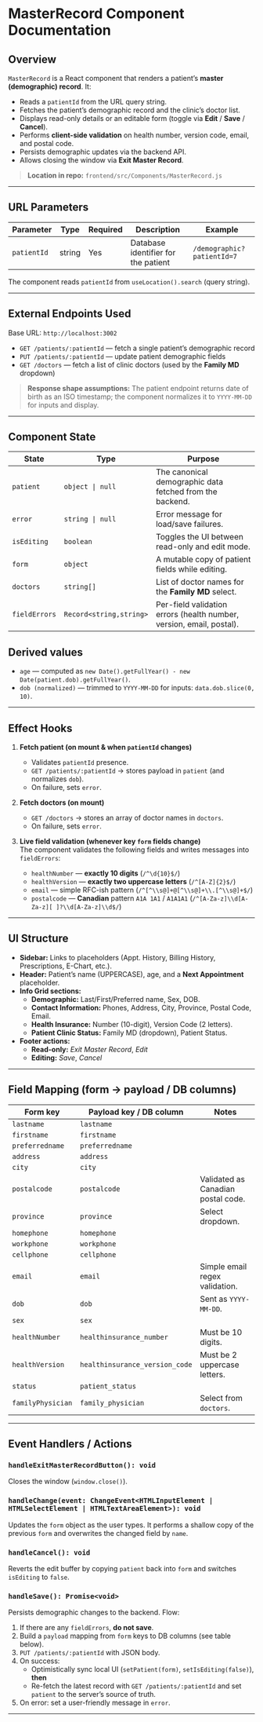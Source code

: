 # MasterRecord Component Documentation

## Overview

`MasterRecord` is a React component that renders a patient’s **master (demographic) record**. It:

- Reads a `patientId` from the URL query string.
- Fetches the patient’s demographic record and the clinic’s doctor list.
- Displays read-only details or an editable form (toggle via **Edit** / **Save** / **Cancel**).
- Performs **client-side validation** on health number, version code, email, and postal code.
- Persists demographic updates via the backend API.
- Allows closing the window via **Exit Master Record**.

> **Location in repo:** `frontend/src/Components/MasterRecord.js`

---

## URL Parameters

| Parameter   | Type   | Required | Description                         | Example                 |
|-------------|--------|----------|-------------------------------------|-------------------------|
| `patientId` | string | Yes      | Database identifier for the patient | `/demographic?patientId=7` |

The component reads `patientId` from `useLocation().search` (query string).

---

## External Endpoints Used

Base URL: `http://localhost:3002`

- `GET /patients/:patientId` — fetch a single patient’s demographic record
- `PUT /patients/:patientId` — update patient demographic fields
- `GET /doctors` — fetch a list of clinic doctors (used by the **Family MD** dropdown)

> **Response shape assumptions:** The patient endpoint returns date of birth as an ISO timestamp; the component normalizes it to `YYYY-MM-DD` for inputs and display.

---

## Component State

| State              | Type                | Purpose |
|--------------------|---------------------|---------|
| `patient`          | `object \| null`    | The canonical demographic data fetched from the backend. |
| `error`            | `string \| null`    | Error message for load/save failures. |
| `isEditing`        | `boolean`           | Toggles the UI between read-only and edit mode. |
| `form`             | `object`            | A mutable copy of patient fields while editing. |
| `doctors`          | `string[]`          | List of doctor names for the **Family MD** select. |
| `fieldErrors`      | `Record<string,string>` | Per-field validation errors (health number, version, email, postal). |

## Derived values

- `age` — computed as `new Date().getFullYear() - new Date(patient.dob).getFullYear()`.
- `dob (normalized)` — trimmed to `YYYY-MM-DD` for inputs: `data.dob.slice(0, 10)`.

---

## Effect Hooks

1. **Fetch patient (on mount & when `patientId` changes)**  
   - Validates `patientId` presence.  
   - `GET /patients/:patientId` → stores payload in `patient` (and normalizes `dob`).  
   - On failure, sets `error`.

2. **Fetch doctors (on mount)**  
   - `GET /doctors` → stores an array of doctor names in `doctors`.  
   - On failure, sets `error`.

3. **Live field validation (whenever key `form` fields change)**  
   The component validates the following fields and writes messages into `fieldErrors`:
   - `healthNumber` — **exactly 10 digits** (`/^\d{10}$/`)
   - `healthVersion` — **exactly two uppercase letters** (`/^[A-Z]{2}$/`)
   - `email` — simple RFC-ish pattern (`/^[^\\s@]+@[^\\s@]+\\.[^\\s@]+$/`)
   - `postalcode` — **Canadian** pattern `A1A 1A1` / `A1A1A1` (`/^[A-Za-z]\\d[A-Za-z][ ]?\\d[A-Za-z]\\d$/`)

---

## UI Structure

- **Sidebar:** Links to placeholders (Appt. History, Billing History, Prescriptions, E-Chart, etc.).
- **Header:** Patient’s name (UPPERCASE), age, and a **Next Appointment** placeholder.
- **Info Grid sections:**
  - **Demographic:** Last/First/Preferred name, Sex, DOB.
  - **Contact Information:** Phones, Address, City, Province, Postal Code, Email.
  - **Health Insurance:** Number (10-digit), Version Code (2 letters).
  - **Patient Clinic Status:** Family MD (dropdown), Patient Status.
- **Footer actions:**  
  - **Read-only:** *Exit Master Record*, *Edit*  
  - **Editing:** *Save*, *Cancel*

---

## Field Mapping (form → payload / DB columns)

| Form key           | Payload key / DB column             | Notes |
|--------------------|-------------------------------------|-------|
| `lastname`         | `lastname`                          | |
| `firstname`        | `firstname`                         | |
| `preferredname`    | `preferredname`                     | |
| `address`          | `address`                           | |
| `city`             | `city`                              | |
| `postalcode`       | `postalcode`                        | Validated as Canadian postal code. |
| `province`         | `province`                          | Select dropdown. |
| `homephone`        | `homephone`                         | |
| `workphone`        | `workphone`                         | |
| `cellphone`        | `cellphone`                         | |
| `email`            | `email`                             | Simple email regex validation. |
| `dob`              | `dob`                               | Sent as `YYYY-MM-DD`. |
| `sex`              | `sex`                               | |
| `healthNumber`     | `healthinsurance_number`            | Must be 10 digits. |
| `healthVersion`    | `healthinsurance_version_code`      | Must be 2 uppercase letters. |
| `status`           | `patient_status`                    | |
| `familyPhysician`  | `family_physician`                  | Select from `doctors`. |

---

## Event Handlers / Actions

### `handleExitMasterRecordButton(): void`  
Closes the window (`window.close()`).

### `handleChange(event: ChangeEvent<HTMLInputElement | HTMLSelectElement | HTMLTextAreaElement>): void`  
Updates the `form` object as the user types. It performs a shallow copy of the previous `form` and overwrites the changed field by `name`.

### `handleCancel(): void`  
Reverts the edit buffer by copying `patient` back into `form` and switches `isEditing` to `false`.

### `handleSave(): Promise<void>`  
Persists demographic changes to the backend. Flow:

1. If there are any `fieldErrors`, **do not save**.
2. Build a `payload` mapping from `form` keys to DB columns (see table below).
3. `PUT /patients/:patientId` with JSON body.
4. On success:
   - Optimistically sync local UI (`setPatient(form)`, `setIsEditing(false)`), **then**
   - Re-fetch the latest record with `GET /patients/:patientId` and set `patient` to the server’s source of truth.
5. On error: set a user-friendly message in `error`.

---

